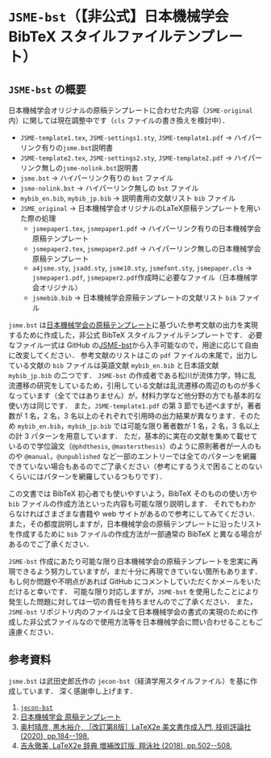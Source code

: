 # `JSME-bst`（【非公式】日本機械学会 BibTeX スタイルファイルテンプレート）

## `JSME-bst` の概要

日本機械学会オリジナルの原稿テンプレートに合わせた内容（`JSME-original`内）に関しては現在調整中です（`cls` ファイルの書き換えを検討中）．

* `JSME-template1.tex`, `JSME-settings1.sty`, `JSME-template1.pdf` -> ハイパーリンク有りの`jsme.bst`説明書
* `JSME-template2.tex`, `JSME-settings2.sty`, `JSME-template2.pdf` -> ハイパーリンク無しの`jsme-nolink.bst`説明書
* `jsme.bst` -> ハイパーリンク有りの `bst` ファイル
* `jsme-nolink.bst` -> ハイパーリンク無しの `bst` ファイル
* `mybib_en.bib`, `mybib_jp.bib` -> 説明書用の文献リスト `bib` ファイル
* `JSME_original` -> 日本機械学会オリジナルのLaTeX原稿テンプレートを用いた際の処理
    * `jsmepaper1.tex`, `jsmepaper1.pdf` -> ハイパーリンク有りの日本機械学会原稿テンプレート
    * `jsmepaper2.tex`, `jsmepaper2.pdf` -> ハイパーリンク無しの日本機械学会原稿テンプレート
    * `a4jsme.sty`, `jsadd.sty`, `jsme10.sty`, `jsmefont.sty`, `jsmepaper.cls` -> `jsmepaper1.pdf`, `jsmepaper2.pdf`作成時に必要なファイル（日本機械学会オリジナル）
    * `jsmebib.bib` -> 日本機械学会原稿テンプレートの文献リスト `bib` ファイル

`jsme.bst` は[日本機械学会の原稿テンプレート](https://www.jsme.or.jp/publish/transact/for-authors.html)に基づいた参考文献の出力を実現するために作成した，非公式 BibTeX スタイルファイルテンプレートです．
必要なファイル一式は GitHub の[JSME-bst](https://github.com/Yuki-MATSUKAWA/JSME-bst)から入手可能なので，用途に応じて自由に改変してください．
参考文献のリストはこの `pdf` ファイルの末尾で，出力している文献の `bib` ファイルは英語文献 `mybib_en.bib` と日本語文献 `mybib_jp.bib` の二つです．
`JSME-bst` の作成者である松川が流体力学，特に乱流遷移の研究をしているため，引用している文献は乱流遷移の周辺のものが多くなっています（全てではありません）が，材料力学など他分野の方でも基本的な使い方は同じです．
また，`JSME-template1.pdf` の第 3 節でも述べますが，著者数が 1 名，2 名，3 名以上のそれぞれで引用時の出力結果が異なります．そのため `mybib_en.bib`，`mybib_jp.bib` では可能な限り著者数が 1 名，2 名，3 名以上の計 3 パターンを用意しています．
ただ，基本的に実在の文献を集めて載せているので学位論文（`@phdthesis`, `@mastersthesis`）のように原則著者が一人のものや `@manual`，`@unpublished` など一部のエントリーでは全てのパターンを網羅できていない場合もあるのでご了承ください（参考にするうえで困ることのないくらいにはパターンを網羅しているつもりです）．

この文書では BibTeX 初心者でも使いやすいよう，BibTeX そのものの使い方や `bib` ファイルの作成方法といった内容も可能な限り説明します．
それでもわからなければさまざまな書籍や web サイトがあるので参考にしてみてください．
また，その都度説明しますが，日本機械学会の原稿テンプレートに沿ったリストを作成するために `bib` ファイルの作成方法が一部通常の BibTeX と異なる場合があるのでご了承ください．

`JSME-bst` 作成にあたり可能な限り日本機械学会の原稿テンプレートを忠実に再現できるよう努力していますが，まだ十分に再現できていない箇所もあります．
もし何か問題や不明点があれば GitHub にコメントしていただくかメールをいただけると幸いです．
可能な限り対応しますが，`JSME-bst` を使用したことにより発生した問題に対しては一切の責任を持ちませんのでご了承ください．
また，`JSME-bst` リポジトリ内のファイルは全て日本機械学会の書式の実現のために作成した非公式ファイルなので使用方法等を日本機械学会に問い合わせることもご遠慮ください．

## 参考資料

`jsme.bst` は武田史郎氏作の `jecon-bst`（経済学用スタイルファイル）を基に作成しています．
深く感謝申し上げます．

1. [`jecon-bst`](https://github.com/ShiroTakeda/jecon-bst)
2. [日本機械学会 原稿テンプレート](https://www.jsme.or.jp/publish/transact/for-authors.html)
3. [奥村晴彦, 黒木裕介, ［改訂第8版］LaTeX2e 美文書作成入門, 技術評論社 (2020), pp.184--198.](https://gihyo.jp/book/2020/978-4-297-11712-2)
4. [吉永徹美, LaTeX2e 辞典 増補改訂版, 翔泳社 (2018), pp.502--508.](https://www.shoeisha.co.jp/book/detail/9784798157078)
